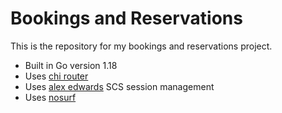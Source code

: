 # Bookings and Reservations 

This is the repository for my bookings and reservations project.


- Built in Go version 1.18
- Uses [chi router](https://github.com/go-chi/chi/v5)
- Uses [alex edwards](https://github.com/alexedwards/scs/v2) SCS session management
- Uses  [nosurf](https://github.com/justinas/nosurf)